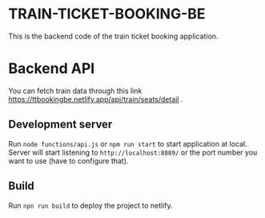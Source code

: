 # TRAIN-TICKET-BOOKING-BE

This is the backend code of the train ticket booking application.

# Backend API 

You can fetch train data through this link https://ttbookingbe.netlify.app/api/train/seats/detail .

## Development server

Run `node functions/api.js` or `npm run start` to start application at local. Server will start listening to `http://localhost:8889/` or the port number you want to use (have to configure that).

## Build

Run `npn run build` to deploy the project to netlify. 
